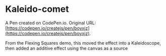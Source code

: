 # Kaleido-comet

A Pen created on CodePen.io. Original URL: [https://codepen.io/createjs/pen/boyxjz](https://codepen.io/createjs/pen/boyxjz).

From the Flexing Squares demo, this moved the effect into a Kaleidoscope, then added an additive effect using the canvas as a source